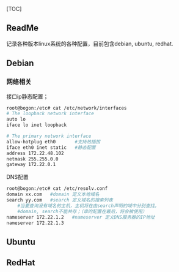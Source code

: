 [TOC]



## ReadMe

记录各种版本linux系统的各种配置，目前包含debian, ubuntu, redhat.



## Debian

### 网络相关

接口ip静态配置；

```bash
root@bogon:/etc# cat /etc/network/interfaces 
# The loopback network interface
auto lo
iface lo inet loopback

# The primary network interface
allow-hotplug eth0       #支持热插拔
iface eth0 inet static   #静态配置
address 172.22.48.102
netmask 255.255.0.0
gateway 172.22.0.1
```



DNS配置

```bash
root@bogon:/etc# cat /etc/resolv.conf
domain xx.com   #domain 定义本地域名
search yy.com   #search 定义域名的搜索列表
	#当要查询没有域名的主机，主机将在由search声明的域中分别查找。
	#domain, search不能共存；（谁的配置在最后，将会被使用）
nameserver 172.22.1.2   #nameserver 定义DNS服务器的IP地址
nameserver 172.22.1.3
```





## Ubuntu



## RedHat

